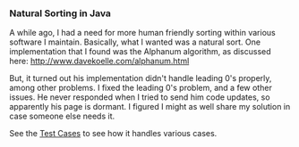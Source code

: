 ### Natural Sorting in Java


A while ago, I had a need for more human friendly sorting within various software I maintain. Basically, what I wanted was a natural sort. 
One implementation that I found was the Alphanum algorithm, as discussed here: http://www.davekoelle.com/alphanum.html

But, it turned out his implementation didn't handle leading 0's properly, among other problems. I fixed the leading 0's problem, and a few other issues. 
He never responded when I tried to send him code updates, so apparently his page is dormant. I figured I might as well share my solution in case someone 
else needs it. 

See the [Test Cases](https://github.com/darmbrust/Utility/blob/master/src/utility/sort/AlphanumComparatorTest.java) to see how it handles various cases.

